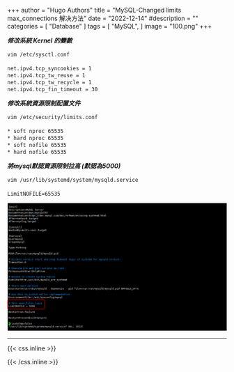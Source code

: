 +++
author = "Hugo Authors"
title = "MySQL-Changed limits max_connections 解决方法"
date = "2022-12-14"
#description = ""
categories = [
    "Database"
]
tags = [
    "MySQL",
]
image = "100.png"
+++

***修改系統 Kernel 的變數***

    vim /etc/sysctl.conf
    
    net.ipv4.tcp_syncookies = 1
    net.ipv4.tcp_tw_reuse = 1
    net.ipv4.tcp_tw_recycle = 1
    net.ipv4.tcp_fin_timeout = 30
    
***修改系統資源限制配置文件***

    vim /etc/security/limits.conf 
    
    * soft nproc 65535
    * hard nproc 65535
    * soft nofile 65535
    * hard nofile 65535  
    
***將mysql默認資源限制拉高 (默認為5000)***

    vim /usr/lib/systemd/system/mysqld.service
    
    LimitNOFILE=65535
    
   ![](001.png)

***

{{< css.inline >}}
<style>
.emojify {
	font-family: Apple Color Emoji, Segoe UI Emoji, NotoColorEmoji, Segoe UI Symbol, Android Emoji, EmojiSymbols;
	font-size: 2rem;
	vertical-align: middle;
}
@media screen and (max-width:650px) {
  .nowrap {
    display: block;
    margin: 25px 0;
  }
}
</style>
{{< /css.inline >}}

